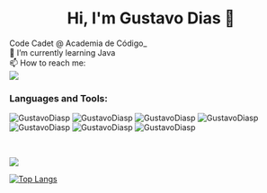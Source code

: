 <h1 align="center">Hi, I'm Gustavo Dias 👋</h1>

<div align="left">
  Code Cadet @ Academia de Código_ <br>
  🌱 I’m currently learning Java <br>
  📫 How to reach me:<br>
  <a href="https://www.linkedin.com/in/gustavo-dias-pereira/" target="_blank"><img src="https://img.shields.io/badge/-LinkedIn-%230077B5?style=for-the-badge&logo=linkedin&logoColor=white" target="_blank"></a>
</div> 


<h3 align="left">Languages and Tools:</h3>

<p>
  <img src="https://img.shields.io/badge/JavaScript-F7DF1E?style=for-the-badge&logo=javascript&logoColor=black" alt="GustavoDiasp" />
  <img src="https://img.shields.io/badge/HTML5-E34F26?style=for-the-badge&logo=html5&logoColor=white" alt="GustavoDiasp" />
  <img src="https://img.shields.io/badge/CSS3-1572B6?style=for-the-badge&logo=css3&logoColor=white" alt="GustavoDiasp" />
  <img src="https://img.shields.io/badge/java-%23ED8B00.svg?style=for-the-badge&logo=java&logoColor=white" alt="GustavoDiasp" />
  <img src="https://img.shields.io/badge/IntelliJIDEA-000000.svg?style=for-the-badge&logo=intellij-idea&logoColor=white" alt="GustavoDiasp" />
  <img src="https://img.shields.io/badge/Visual_Studio_Code-0078D4?style=for-the-badge&logo=visual%20studio%20code&logoColor=white" alt="GustavoDiasp" />
  <img src="https://img.shields.io/badge/GIT-E44C30?style=for-the-badge&logo=git&logoColor=white" alt="GustavoDiasp" />
</p>

<br>

![](https://komarev.com/ghpvc/?username=GustavoDiasp&color=orange) 


[![Top Langs](https://github-readme-stats.vercel.app/api/top-langs/?username=GustavoDiasp&layout=compact&theme=codeSTACKr)](https://github.com/GustavoDiasp)


<!---
GustavoDiasp/GustavoDiasp is a ✨ special ✨ repository because its `README.md` (this file) appears on your GitHub profile.
You can click the Preview link to take a look at your changes.
--->
